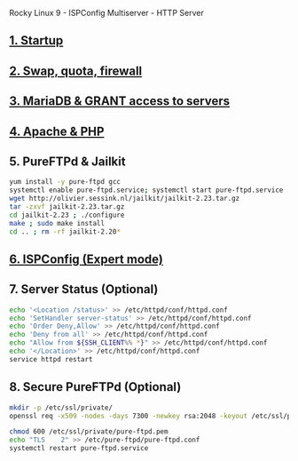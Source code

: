 
Rocky Linux 9 - ISPConfig Multiserver - HTTP Server
## <a href="https://github.com/Ator9/Docs/blob/master/AlmaRocky_ISPConfig_adm.md#1-startup" target="_blank">1. Startup</a>
## <a href="https://github.com/Ator9/Docs/blob/master/AlmaRocky_ISPConfig_adm.md#2-swap-quota-fail2ban--firewall" target="_blank">2. Swap, quota, firewall</a>
## <a href="https://github.com/Ator9/Docs/blob/master/AlmaRocky_ISPConfig_adm.md#3-mariadb--grant-access-to-servers" target="_blank">3. MariaDB & GRANT access to servers</a>
## <a href="https://github.com/Ator9/Docs/blob/master/AlmaRocky_ISPConfig_adm.md#4-apache--php" target="_blank">4. Apache & PHP</a>
## 5. PureFTPd & Jailkit
```sh
yum install -y pure-ftpd gcc
systemctl enable pure-ftpd.service; systemctl start pure-ftpd.service
wget http://olivier.sessink.nl/jailkit/jailkit-2.23.tar.gz
tar -zxvf jailkit-2.23.tar.gz
cd jailkit-2.23 ; ./configure
make ; sudo make install
cd .. ; rm -rf jailkit-2.20*

```
## <a href="https://github.com/Ator9/Web-Docs/blob/master/AlmaRocky_ISPConfig_adm.md#6-ispconfig" target="_blank">6. ISPConfig (Expert mode)</a>
## 7. Server Status (Optional)
```sh
echo '<Location /status>' >> /etc/httpd/conf/httpd.conf
echo 'SetHandler server-status' >> /etc/httpd/conf/httpd.conf
echo 'Order Deny,Allow' >> /etc/httpd/conf/httpd.conf
echo 'Deny from all' >> /etc/httpd/conf/httpd.conf
echo "Allow from ${SSH_CLIENT%% *}" >> /etc/httpd/conf/httpd.conf
echo '</Location>' >> /etc/httpd/conf/httpd.conf
service httpd restart

```
## 8. Secure PureFTPd (Optional)
```sh
mkdir -p /etc/ssl/private/
openssl req -x509 -nodes -days 7300 -newkey rsa:2048 -keyout /etc/ssl/private/pure-ftpd.pem -out /etc/ssl/private/pure-ftpd.pem

```
```sh
chmod 600 /etc/ssl/private/pure-ftpd.pem
echo "TLS    2" >> /etc/pure-ftpd/pure-ftpd.conf
systemctl restart pure-ftpd.service

```

